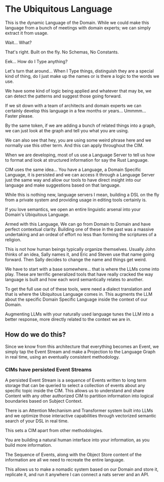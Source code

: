 # The Ubiquitous Language
This is the dynamic Language of the Domain.
While we could make this language from a bunch of meetings with domain experts; we can simply extract it from usage.

Wait... What?

That's right. Built on the fly. No Schemas, No Constants.

Eek... How do I Type anything?

Let's turn that around...
When I Type things, distinguish they are a special kind of thing, do I just make up the names or is there a logic to the words we use.

We have some kind of logic being applied and whatever that may be, we can detect the patterns and suggest those going forward.

If we sit down with a team of architects and domain experts we can certainly develop this language in a few months or years... Ummmm... Faster please.

By the same token, if we are adding a bunch of related things into a graph, we can just look at the graph and tell you what you are using.

We can also see that hey, you are using some weird phrase here and we normally use this other term. And this can apply throughout the CIM.

When we are developing, most of us use a Language Server to tell us how to format and look at structured information for say the Rust Language.

CIM uses the same idea... You have a Language, a Domain Specific Language, it is persisted and we can access it through a Language Server just the same way and allow our tools to have direct insight into our language and make suggestions based on that language.

While this is nothing new, language servers I mean, building a DSL on the fly from a private system and providing usage in editing tools certainly is.

If you love semantics, we open an entire linguistic arsenal into your Domain's Ubiquitous Language.

Armed with this Language, We can go from Domain to Domain and have perfect contextual clarity. Building one of these in the past was a massive undertaking and an ordeal of effort no less than forming the scriptures of a religion.

This is not how human beings typically organize themselves.
Usually John thinks of an idea, Sally names it, and Eric and Steven use that name going forward.  Then Sally decides to change the name and things get weird.

We have to start with a base somewhere... that is where the LLMs come into play.  These are terrific generalized tools that have really cracked the way language is built and how each word semantically relates to another.

To get the full use out of these tools, were need a dialect translation and that is where the Ubiquitous Language comes in. This augments the LLM about the specific Domain Specific Language inside the context of our Domain.

Augmenting LLMs with your naturally used language tunes the LLM into a better response, more directly related to the context we are in.

## How do we do this?

Since we know from this architecture that everything becomes an Event, we simply tap the Event Stream and make a Projection to the Language Graph in real time, using an eventually consistent methodology.

### CIMs have persisted Event Streams
A persisted Event Stream is a sequence of Events written to long term storage that can be queried to select a collection of events about any specific topic inside the CIM. This allows us to understand and share Content with any other authorized CIM to partition information into logical boundaries based on Subject Context.

There is an Attention Mechanism and Transformer system built into LLMs and we optimize those interactive capabilities through vectorized semantic search of your DSL in real time.

This sets a CIM apart from other methodologies.

You are building a natural human interface into your information, as you build more information.

The Sequence of Events, along with the Object Store content of the information are all we need to recreate the entire language.

This allows us to make a nomadic system based on our Domain and store it, replicate it, and run it anywhere I can connect a nats server and an API.